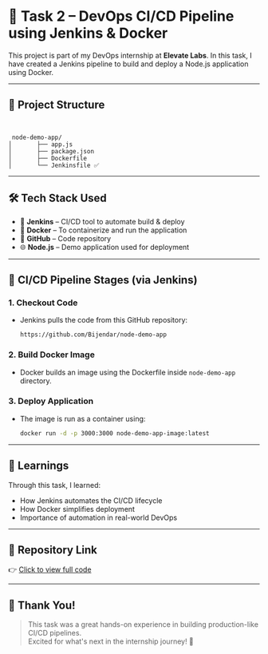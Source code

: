 
# 🚀 Task 2 – DevOps CI/CD Pipeline using Jenkins & Docker

This project is part of my DevOps internship at **Elevate Labs**. In this task, I have created a Jenkins pipeline to build and deploy a Node.js application using Docker.

---

## 📁 Project Structure

```


 node-demo-app/
│       ├── app.js
│       ├── package.json
│       ├── Dockerfile
│       └── Jenkinsfile ✅
```

---

## 🛠 Tech Stack Used

- 🧠 **Jenkins** – CI/CD tool to automate build & deploy
- 🐳 **Docker** – To containerize and run the application
- 🔗 **GitHub** – Code repository
- 🌐 **Node.js** – Demo application used for deployment

---

## 🔁 CI/CD Pipeline Stages (via Jenkins)

### 1. **Checkout Code**
- Jenkins pulls the code from this GitHub repository:
  ```
  https://github.com/Bijendar/node-demo-app
  ```

### 2. **Build Docker Image**
- Docker builds an image using the Dockerfile inside `node-demo-app` directory.

### 3. **Deploy Application**
- The image is run as a container using:
  ```bash
  docker run -d -p 3000:3000 node-demo-app-image:latest
  ```

---


## 🧠 Learnings

Through this task, I learned:
- How Jenkins automates the CI/CD lifecycle
- How Docker simplifies deployment
- Importance of automation in real-world DevOps

---

## 📎 Repository Link

👉 [Click to view full code](https://github.com/Bijendar/node-demo-app)

---

## 🙌 Thank You!

> This task was a great hands-on experience in building production-like CI/CD pipelines.  
> Excited for what's next in the internship journey! 🚀

